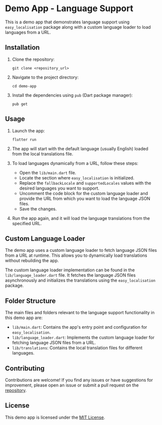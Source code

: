 # Demo App - Language Support

This is a demo app that demonstrates language support using `easy_localisation` package along with a custom language loader to load languages from a URL.

## Installation

1. Clone the repository:

   ```shell
   git clone <repository_url>
   ```

2. Navigate to the project directory:

   ```shell
   cd demo-app
   ```

3. Install the dependencies using `pub` (Dart package manager):

   ```shell
   pub get
   ```

## Usage

1. Launch the app:

   ```shell
   flutter run
   ```

2. The app will start with the default language (usually English) loaded from the local translations file.

3. To load languages dynamically from a URL, follow these steps:

    - Open the `lib/main.dart` file.
    - Locate the section where `easy_localisation` is initialized.
    - Replace the `fallbackLocale` and `supportedLocales` values with the desired languages you want to support.
    - Uncomment the code block for the custom language loader and provide the URL from which you want to load the language JSON files.
    - Save the changes.

4. Run the app again, and it will load the language translations from the specified URL.

## Custom Language Loader

The demo app uses a custom language loader to fetch language JSON files from a URL at runtime. This allows you to dynamically load translations without rebuilding the app.

The custom language loader implementation can be found in the `lib/language_loader.dart` file. It fetches the language JSON files asynchronously and initializes the translations using the `easy_localisation` package.

## Folder Structure

The main files and folders relevant to the language support functionality in this demo app are:

- `lib/main.dart`: Contains the app's entry point and configuration for `easy_localisation`.
- `lib/language_loader.dart`: Implements the custom language loader for fetching language JSON files from a URL.
- `lib/translations`: Contains the local translation files for different languages.

## Contributing

Contributions are welcome! If you find any issues or have suggestions for improvement, please open an issue or submit a pull request on the [repository](<repository_url>).

## License

This demo app is licensed under the [MIT License](LICENSE).
